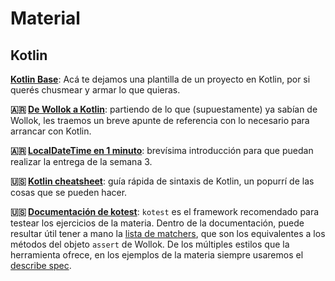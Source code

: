 # Material

## Kotlin

**[Kotlin Base](https://github.com/obj2-unahur/kotlin-base)**: Acá te dejamos una plantilla de un proyecto en Kotlin, por si querés chusmear y armar lo que quieras.

**:argentina: [De Wollok a Kotlin](https://github.com/obj2-unahur/apuntes/blob/master/kotlin-guia-rapida.md)**: partiendo de lo que (supuestamente) ya sabían de Wollok, les traemos un breve apunte de referencia con lo necesario para arrancar con Kotlin.

**:argentina: [LocalDateTime en 1 minuto](https://github.com/obj2-unahur/apuntes/blob/master/local-datetime-guia-rapidisima.md)**: brevísima introducción para que puedan realizar la entrega de la semana 3.

**:us: [Kotlin cheatsheet](https://devhints.io/kotlin)**: guía rápida de sintaxis de Kotlin, un popurrí de las cosas que se pueden hacer.

**:us: [Documentación de kotest](https://github.com/kotest/kotest)**: `kotest` es el framework recomendado para testear los ejercicios de la materia. Dentro de la documentación, puede resultar útil tener a mano la [lista de matchers](https://github.com/kotest/kotest/blob/master/doc/matchers.md), que son los equivalentes a los métodos del objeto `assert` de Wollok. De los múltiples estilos que la herramienta ofrece, en los ejemplos de la materia siempre usaremos el [describe spec](https://github.com/kotest/kotest/blob/master/doc/styles.md#describe-spec).
